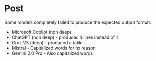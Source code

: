 # Post

Some models completely failed to produce the expected output format:

- Microsoft Copilot (non deep)
- ChatGPT (non deep) - produced 4 lines instead of 1
- Grok V3 (deep) - produced a table
- Mistral - Capitalized words for no reason
- Gemini 2.0 Pro - Also capitalized words
